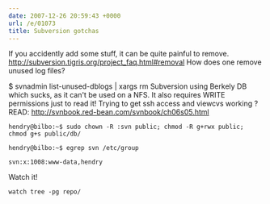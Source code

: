 ```yaml
---
date: 2007-12-26 20:59:43 +0000
url: /e/01073
title: Subversion gotchas
---
```


If you accidently add some stuff, it can be quite painful to remove.
http://subversion.tigris.org/project_faq.html#removal
How does one remove unused log files?

   $ svnadmin list-unused-dblogs | xargs rm
Subversion using Berkely DB which sucks, as it can't be used on a NFS.
It also requires WRITE permissions just to read it!
Trying to get ssh access and viewcvs working ?
READ:
http://svnbook.red-bean.com/svnbook/ch06s05.html

	hendry@bilbo:~$ sudo chown -R :svn public; chmod -R g+rwx public; chmod g+s public/db/

	hendry@bilbo:~$ egrep svn /etc/group

	svn:x:1008:www-data,hendry
Watch it!

	watch tree -pg repo/
